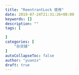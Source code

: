 ```yaml
---
title: "ReentrantLock 使用"
date: 2019-07-24T21:31:26+08:00
keywords: []
description: ""
tags: [

]
categories: [
    "杂货铺"
]
autoCollapseToc: false
author: "yuanzx"
draft: true
---
```


